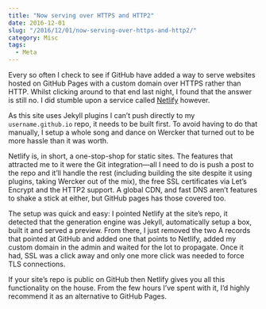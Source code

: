 ```yaml
---
title: "Now serving over HTTPS and HTTP2"
date: 2016-12-01
slug: "/2016/12/01/now-serving-over-https-and-http2/"
category: Misc
tags:
  - Meta
---
```


Every so often I check to see if GitHub have added a way to serve websites hosted on GitHub Pages with a custom domain over HTTPS rather than HTTP. Whilst clicking around to that end last night, I found that the answer is still no. I did stumble upon a service called [Netlify](https://www.netlify.com/) however.

As this site uses Jekyll plugins I can’t push directly to my `username.github.io` repo, it needs to be built first. To avoid having to do that manually, I setup a whole song and dance on Wercker that turned out to be more hassle than it was worth.

Netlify is, in short, a one-stop-shop for static sites. The features that attracted me to it were the Git integration—all I need to do is push a post to the repo and it’ll handle the rest (including building the site despite it using plugins, taking Wercker out of the mix), the free SSL certificates via Let’s Encrypt and the HTTP2 support. A global CDN, and fast DNS aren’t features to shake a stick at either, but GitHub pages has those covered too.

The setup was quick and easy: I pointed Netlify at the site’s repo, it detected that the generation engine was Jekyll, automatically setup a box, built it and served a preview. From there, I just removed the two A records that pointed at GitHub and added one that points to Netlify, added my custom domain in the admin and waited for the lot to propagate. Once it had, SSL was a click away and only one more click was needed to force TLS connections.

If your site’s repo is public on GitHub then Netlify gives you all this functionality on the house. From the few hours I’ve spent with it, I’d highly recommend it as an alternative to GitHub Pages.

